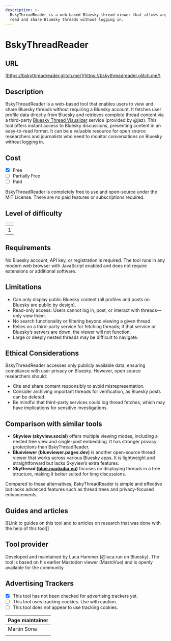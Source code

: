 ```yaml
---
description: >-
  BskyThreadReader is a web-based Bluesky thread viewer that allows anyone to
  read and share Bluesky threads without logging in.
---
```


# BskyThreadReader

## URL

[https://bskythreadreader.glitch.me/](https://bskythreadreader.glitch.me/)

## Description

BskyThreadReader is a web-based tool that enables users to view and share Bluesky threads without requiring a Bluesky account. It fetches user profile data directly from Bluesky and retrieves complete thread content via a third-party [Bluesky Thread Visualizer](https://bsky-search.jazco.io/thread) service (provided by @jaz). This tool offers instant access to Bluesky discussions, presenting content in an easy-to-read format. It can be a valuable resource for open source researchers and journalists who need to monitor conversations on Bluesky without logging in.

## Cost

* [x] Free
* [ ] Partially Free
* [ ] Paid

BskyThreadReader is completely free to use and open-source under the MIT License. There are no paid features or subscriptions required.

## Level of difficulty

<table><thead><tr><th data-type="rating" data-max="5"></th></tr></thead><tbody><tr><td>1</td></tr></tbody></table>

## Requirements

No Bluesky account, API key, or registration is required. The tool runs in any modern web browser with JavaScript enabled and does not require extensions or additional software.

## Limitations

* Can only display public Bluesky content (all profiles and posts on Bluesky are public by design).
* Read-only access: Users cannot log in, post, or interact with threads—only view them.
* No search functionality or filtering beyond viewing a given thread.
* Relies on a third-party service for fetching threads; if that service or Bluesky’s servers are down, the viewer will not function.
* Large or deeply nested threads may be difficult to navigate.

## Ethical Considerations

BskyThreadReader accesses only publicly available data, ensuring compliance with user privacy on Bluesky. However, open source researchers should:

* Cite and share content responsibly to avoid misrepresentation.
* Consider archiving important threads for verification, as Bluesky posts can be deleted.
* Be mindful that third-party services could log thread fetches, which may have implications for sensitive investigations.

## Comparison with similar tools

* **Skyview (skyview.social)** offers multiple viewing modes, including a nested tree view and single-post embedding. It has stronger privacy protections than BskyThreadReader.
* **Blueviewer (blueviewer.pages.dev)** is another open-source thread viewer that works across various Bluesky apps. It is lightweight and straightforward but lacks Skyview’s extra features.
* **Skythread (**[**blue.mackuba.eu**](https://blue.mackuba.eu)**)** focuses on displaying threads in a tree structure, making it better suited for long discussions.

Compared to these alternatives, BskyThreadReader is simple and effective but lacks advanced features such as thread trees and privacy-focused enhancements.

## Guides and articles

\[\[Link to guides on this tool and to articles on research that was done with the help of this tool]]

## Tool provider

Developed and maintained by Luca Hammer (@luca.run on Bluesky). The tool is based on his earlier Mastodon viewer (MastoVue) and is openly available for the community.

## Advertising Trackers

* [x] This tool has not been checked for advertising trackers yet.
* [ ] This tool uses tracking cookies. Use with caution.
* [ ] This tool does not appear to use tracking cookies.

| Page maintainer |
| --------------- |
| Martin Sona     |
|                 |
